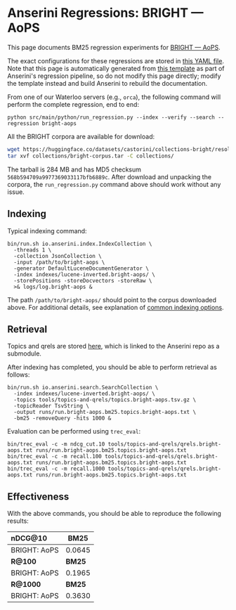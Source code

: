 # Anserini Regressions: BRIGHT &mdash; AoPS

This page documents BM25 regression experiments for [BRIGHT &mdash; AoPS](https://brightbenchmark.github.io/).

The exact configurations for these regressions are stored in [this YAML file](../../src/main/resources/regression/bright-aops.yaml).
Note that this page is automatically generated from [this template](../../src/main/resources/docgen/templates/bright-aops.template) as part of Anserini's regression pipeline, so do not modify this page directly; modify the template instead and build Anserini to rebuild the documentation.

From one of our Waterloo servers (e.g., `orca`), the following command will perform the complete regression, end to end:

```
python src/main/python/run_regression.py --index --verify --search --regression bright-aops
```

All the BRIGHT corpora are available for download:

```bash
wget https://huggingface.co/datasets/castorini/collections-bright/resolve/main/bright-corpus.tar -P collections/
tar xvf collections/bright-corpus.tar -C collections/
```

The tarball is 284 MB and has MD5 checksum `568b594709a9977369033117bfb6889c`.
After download and unpacking the corpora, the `run_regression.py` command above should work without any issue.

## Indexing

Typical indexing command:

```
bin/run.sh io.anserini.index.IndexCollection \
  -threads 1 \
  -collection JsonCollection \
  -input /path/to/bright-aops \
  -generator DefaultLuceneDocumentGenerator \
  -index indexes/lucene-inverted.bright-aops/ \
  -storePositions -storeDocvectors -storeRaw \
  >& logs/log.bright-aops &
```

The path `/path/to/bright-aops/` should point to the corpus downloaded above.
For additional details, see explanation of [common indexing options](../../docs/common-indexing-options.md).

## Retrieval

Topics and qrels are stored [here](https://github.com/castorini/anserini-tools/tree/master/topics-and-qrels), which is linked to the Anserini repo as a submodule.

After indexing has completed, you should be able to perform retrieval as follows:

```
bin/run.sh io.anserini.search.SearchCollection \
  -index indexes/lucene-inverted.bright-aops/ \
  -topics tools/topics-and-qrels/topics.bright-aops.tsv.gz \
  -topicReader TsvString \
  -output runs/run.bright-aops.bm25.topics.bright-aops.txt \
  -bm25 -removeQuery -hits 1000 &
```

Evaluation can be performed using `trec_eval`:

```
bin/trec_eval -c -m ndcg_cut.10 tools/topics-and-qrels/qrels.bright-aops.txt runs/run.bright-aops.bm25.topics.bright-aops.txt
bin/trec_eval -c -m recall.100 tools/topics-and-qrels/qrels.bright-aops.txt runs/run.bright-aops.bm25.topics.bright-aops.txt
bin/trec_eval -c -m recall.1000 tools/topics-and-qrels/qrels.bright-aops.txt runs/run.bright-aops.bm25.topics.bright-aops.txt
```

## Effectiveness

With the above commands, you should be able to reproduce the following results:

| **nDCG@10**                                                                                                  | **BM25**  |
|:-------------------------------------------------------------------------------------------------------------|-----------|
| BRIGHT: AoPS                                                                                                 | 0.0645    |
| **R@100**                                                                                                    | **BM25**  |
| BRIGHT: AoPS                                                                                                 | 0.1965    |
| **R@1000**                                                                                                   | **BM25**  |
| BRIGHT: AoPS                                                                                                 | 0.3630    |
